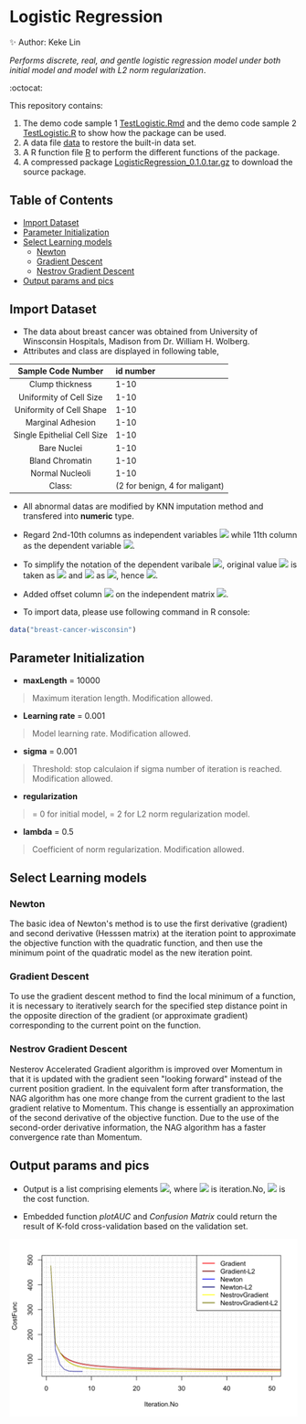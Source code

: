 # Logistic Regression

:sparkles:  Author: Keke Lin


*Performs discrete, real, and gentle logistic regression model under both initial model and model with L2 norm regularization*.

:octocat:

This repository contains:

1. The demo code sample 1 [TestLogistic.Rmd](TestLogistic.Rmd) and the demo code sample 2 [TestLogistic.R](TestLogistic.R) to show how the package can be used.
2. A data file [data](data) to restore the built-in data set.
3. A R function file [R](R) to perform the different functions of the package.
4. A compressed package [LogisticRegression_0.1.0.tar.gz](LogisticRegression_0.1.0.tar.gz) to download the source package.


## Table of Contents
- [Import Dataset](#import-dataset)
- [Parameter Initialization](#parameter-initialization)
- [Select Learning models](#select-learning-models)
  * [Newton](#newton)
  * [Gradient Descent](#gradient-descent)
  * [Nestrov Gradient Descent](#nestrov-gradient-descent)
- [Output params and pics](#output-params-and-pics)


  


 ## Import Dataset

 - The data about breast cancer was obtained from University of Winsconsin Hospitals, Madison from Dr. William H. Wolberg.
 -  Attributes and class are displayed in following table,
   
   |Sample Code Number | id number|
   |:-----------------:|:---------|
   |Clump thickness    | 1-10     |
   |Uniformity of Cell Size| 1-10|
   |Uniformity of Cell Shape | 1-10|
   |Marginal Adhesion | 1-10|
   |Single Epithelial Cell Size | 1-10|
   |Bare Nuclei | 1-10|
   |Bland Chromatin | 1-10|
   |Normal Nucleoli| 1-10|
   |Class:|(2 for benign, 4 for maligant)

- All abnormal datas are modified by KNN imputation method and transfered  into **numeric** type.     
      
- Regard 2nd-10th columns as independent variables <img src="https://render.githubusercontent.com/render/math?math=%24X%24"> while 11th column as the dependent variable <img src="https://render.githubusercontent.com/render/math?math=%24y%24">. 

- To simplify the notation of the dependent varibale <img src="https://render.githubusercontent.com/render/math?math=%24y%24">, original  value <img src="https://render.githubusercontent.com/render/math?math=%242%24"> is taken as <img src="https://render.githubusercontent.com/render/math?math=%240%24"> and <img src="https://render.githubusercontent.com/render/math?math=%244%24"> as <img src="https://render.githubusercontent.com/render/math?math=%241%24">, hence <img src="https://render.githubusercontent.com/render/math?math=%24y%5Cin%20%5C%7B0%2C1%5C%7D%24">.    

- Added offset column <img src="https://render.githubusercontent.com/render/math?math=%24O_%7Bn%5Ctimes%201%7D%24"> on the independent matrix <img src="https://render.githubusercontent.com/render/math?math=%24X%24">.        

- To import data, please use following command in R console:
```r
data("breast-cancer-wisconsin")
```
## Parameter Initialization

   * **maxLength** = 10000  
 >Maximum iteration length. Modification allowed.


   * **Learning rate** = 0.001 
  >Model learning rate. Modification allowed.
   
   
   * **sigma** = 0.001  
   >Threshold: stop calculaion if sigma number of iteration is reached. Modification allowed.        

   * **regularization** 
   >= 0 for initial model, = 2 for L2 norm regularization model.


   * **lambda** = 0.5 
   >Coefficient of norm regularization. Modification allowed.

## Select Learning models

### Newton
  
  The basic idea of Newton's method is to use the first derivative (gradient) and second derivative (Hesssen matrix) at the iteration point to approximate the objective function with the quadratic function, and then use the minimum point of the quadratic model as the new iteration point.
  
### Gradient Descent
   To use the gradient descent method to find the local minimum of a function, it is necessary to iteratively search for the specified step distance point in the opposite direction of the gradient (or approximate gradient) corresponding to the current point on the function.
### Nestrov Gradient Descent
   Nesterov Accelerated Gradient algorithm is improved over Momentum in that it is updated with the gradient seen "looking forward" instead of the current position gradient. In the equivalent form after transformation, the NAG algorithm has one more change from the current gradient to the last gradient relative to Momentum. This change is essentially an approximation of the second derivative of the objective function. Due to the use of the second-order derivative information, the NAG algorithm has a faster convergence rate than Momentum.
   
## Output params and pics
   
   * Output is a list comprising elements <img src="https://render.githubusercontent.com/render/math?math=%24%5C%7Bbeta%2C%20iList%2C%20costList%5C%7D%24">, where <img src="https://render.githubusercontent.com/render/math?math=%24iList%24"> is iteration.No, <img src="https://render.githubusercontent.com/render/math?math=%24costList%24"> is the cost function.      

   * Embedded function *plotAUC* and *Confusion Matrix* could return the result of K-fold cross-validation based on the validation set.

![Compare Plots](/000013.png)
